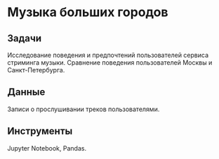 # Музыка больших городов


## Задачи

Исследование поведения и предпочтений пользователей сервиса стриминга музыки. Сравнение поведения пользователей Москвы и Санкт-Петербурга.


## Данные

Записи о прослушивании треков пользователями.


## Инструменты

Jupyter Notebook, Pandas.